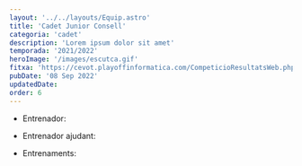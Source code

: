```yaml
---
layout: '../../layouts/Equip.astro'
title: 'Cadet Junior Consell'
categoria: 'cadet'
description: 'Lorem ipsum dolor sit amet'
temporada: '2021/2022'
heroImage: '/images/escutca.gif'
fitxa: 'https://cevot.playoffinformatica.com/CompeticioResultatsWeb.php?accio=accio_competicio_publica_resultats&idGrup=1151&idTemporada=8'
pubDate: '08 Sep 2022'
updatedDate:
order: 6
---
```


- Entrenador:

- Entrenador ajudant:

- Entrenaments:
